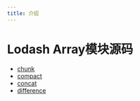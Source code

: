 ```yaml
---
title: 介绍
---
```


# Lodash Array模块源码

* [chunk](./chunk.md)
* [compact](./compact.md)
* [concat](./concat.md)
* [difference](./difference.md)